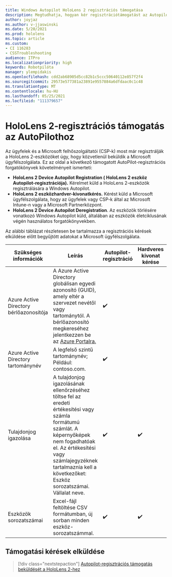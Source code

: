 ```yaml
---
title: Windows Autopilot HoloLens 2 regisztrációs támogatása
description: Megtudhatja, hogyan kér regisztrációtámogatást az Autopilothoz HoloLens 2-eszközökön.
author: joyjaz
ms.author: v-jjaswinski
ms.date: 5/20/2021
ms.prod: hololens
ms.topic: article
ms.custom:
- CI 116283
- CSSTroubleshooting
audience: ITPro
ms.localizationpriority: high
keywords: Robotpilóta
manager: ylempidakis
ms.openlocfilehash: cdd2ab68905d5cc82b1c5ccc50640112e857f2f4
ms.sourcegitcommit: 29573e577381a23891e9557884a6dfdaac0c1c48
ms.translationtype: MT
ms.contentlocale: hu-HU
ms.lasthandoff: 05/25/2021
ms.locfileid: "111379657"
---
```

# <a name="hololens-2-registration-support-for-autopilot"></a>HoloLens 2-regisztrációs támogatás az AutoPilothoz

Az ügyfelek és a Microsoft felhőszolgáltatói (CSP-k) most már regisztrálják a HoloLens 2-eszközöket úgy, hogy közvetlenül beküldik a Microsoft ügyfélszolgálata. Ez az oldal a következő támogatott AutoPilot-regisztrációs forgatókönyvek követelményeit ismerteti:

- **HoloLens 2 Device Autopilot Registration ( HoloLens 2 eszköz Autopilot-regisztrációja).** Kérelmet küld a HoloLens 2-eszközök regisztrálására a Windows Autopilot.
- **HoloLens 2 eszközhardver-kivonatkérés.** Kérést küld a Microsoft ügyfélszolgálata, hogy az ügyfelek vagy CSP-k által az Microsoft Intune-n vagy a Microsoft Partnerközpont.
- **HoloLens 2 Device Autopilot Deregistration**. Az eszközök törlésére vonatkozó Windows Autopilot küld, általában az eszközök életciklusának végén használatos forgatókönyvekben.

Az alábbi táblázat részletesen be  tartalmazza a regisztrációs kérések elküldése előtt begyűjtött adatokat a Microsoft ügyfélszolgálata.

| Szükséges információk | Leírás | Autopilot-regisztráció  | Hardveres kivonat kérése | Autopilot-regisztráció |
------------|-------------------------------|--------------------------------------------------|------------------------------|--------------------------------|
|  Azure Active Directory bérlőazonosítója    |    A Azure Active Directory globálisan egyedi azonosító (GUID), amely eltér a szervezet nevétől vagy tartománytól.    A bérlőazonosító megkereséhez jelentkezzen be az [Azure Portalra.](https://portal.azure.com/#blade/Microsoft_AAD_IAM/ActiveDirectoryMenuBlade/Properties)    |     ✔️                         |                              |                         ✔️                        |
|  Azure Active Directory tartománynév    |   A legfelső szintű tartománynév; Például: contoso.com.    |     ✔️                         |                              |                         ✔️                        |
|  Tulajdonjog igazolása    |   A tulajdonjog igazolásának ellenőrzéséhez töltse fel az eredeti értékesítési vagy számla formátumú számlát. A képernyőképek nem fogadhatóak el. Az értékesítési vagy számlajegyzéknek tartalmaznia kell a következőket: Eszköz sorozatszámai. Vállalat neve.     |     ✔️                         |              ✔️                |                         ✔️                        |
|  Eszközök sorozatszámai    |   Excel-fájl feltöltése CSV formátumban, új sorban minden eszköz-sorozatszámmal.     |     ✔️                         |              ✔️                |                         ✔️                        |

## <a name="submit-support-requests"></a>Támogatási kérések elküldése

> [!div class="nextstepaction"]
> [Autopilot-regisztrációs támogatás beküldését a HoloLens 2-hez](https://prod.support.services.microsoft.com/supportrequestform/0d8bf192-cab7-6d39-143d-5a17840b9f5f)
